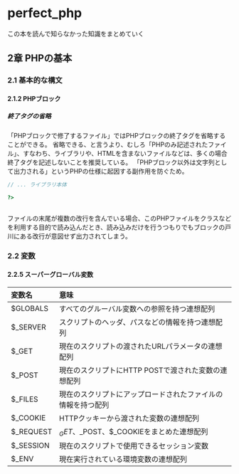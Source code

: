 # perfect_php
この本を読んで知らなかった知識をまとめていく

## 2章 PHPの基本
### 2.1 基本的な構文
#### 2.1.2 PHPブロック
##### 終了タグの省略
「PHPブロックで修了するファイル」ではPHPブロックの終了タグを省略することができる。
省略できる、と言うより、むしろ「PHPのみ記述されたファイル」、すなわち、ライブラリや、HTMLを含まないファイルなどは、多くの場合終了タグを記述しないことを推奨している。
「PHPブロック以外は文字列として出力される」というPHPの仕様に起因する副作用を防ぐため。
```php
// ... ライブラリ本体

?>



```
ファイルの末尾が複数の改行を含んでいる場合、このPHPファイルをクラスなどを利用する目的で読み込んだとき、読み込みだけを行うつもりでもブロックの戸川にある改行が意図せず出力されてしまう。

### 2.2 変数
#### 2.2.5 スーパーグローバル変数
| 変数名 | 意味 |
| :----- | :--- |
| $GLOBALS | すべてのグルーバル変数への参照を持つ連想配列 |
| $_SERVER | スクリプトのヘッダ、パスなどの情報を持つ連想配列 |
| $_GET | 現在のスクリプトの渡されたURLパラメータの連想配列 |
| $_POST | 現在のスクリプトにHTTP POSTで渡された変数の連想配列 |
| $_FILES | 現在のスクリプトにアップロードされたファイルの情報を持つ配列 |
| $_COOKIE | HTTPクッキーから渡された変数の連想配列 |
| $_REQUEST | $_GET、$_POST、$_COOKIEをまとめた連想配列 |
| $_SESSION | 現在のスクリプトで使用できるセッション変数 |
| $_ENV | 現在実行されている環境変数の連想配列 |

